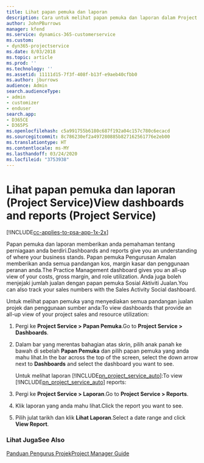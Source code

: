 ```yaml
---
title: Lihat papan pemuka dan laporan
description: Cara untuk melihat papan pemuka dan laporan dalam Project Service
author: JohnPBurrows
manager: kfend
ms.service: dynamics-365-customerservice
ms.custom:
- dyn365-projectservice
ms.date: 8/03/2018
ms.topic: article
ms.prod: ''
ms.technology: ''
ms.assetid: 11111d15-7f3f-408f-b13f-e9aeb40cfbb0
ms.author: jburrows
audience: Admin
search.audienceType:
- admin
- customizer
- enduser
search.app:
- D365CE
- D365PS
ms.openlocfilehash: c5a991755b6180c687f192a04c157c780c6ecacd
ms.sourcegitcommit: 8c786230ef2a497280885b827162561776e2eb00
ms.translationtype: HT
ms.contentlocale: ms-MY
ms.lasthandoff: 03/24/2020
ms.locfileid: "3753938"
---
```

# <a name="view-dashboards-and-reports-project-service"></a><span data-ttu-id="fcae7-103">Lihat papan pemuka dan laporan (Project Service)</span><span class="sxs-lookup"><span data-stu-id="fcae7-103">View dashboards and reports (Project Service)</span></span>

[!INCLUDE[cc-applies-to-psa-app-1x-2x](../includes/cc-applies-to-psa-app-1x-2x.md)]

<span data-ttu-id="fcae7-104">Papan pemuka dan laporan memberikan anda pemahaman tentang perniagaan anda berdiri.</span><span class="sxs-lookup"><span data-stu-id="fcae7-104">Dashboards and reports give you an understanding of where your business stands.</span></span> <span data-ttu-id="fcae7-105">Papan pemuka Pengurusan Amalan memberikan anda semua pandangan kos, margin kasar dan penggunaan peranan anda.</span><span class="sxs-lookup"><span data-stu-id="fcae7-105">The Practice Management dashboard gives you an all-up view of your costs, gross margin, and role utilization.</span></span> <span data-ttu-id="fcae7-106">Anda juga boleh menjejaki jumlah jualan dengan papan pemuka Sosial Aktiviti Jualan.</span><span class="sxs-lookup"><span data-stu-id="fcae7-106">You can also track your sales numbers with the Sales Activity Social dashboard.</span></span>  
  
 <span data-ttu-id="fcae7-107">Untuk melihat papan pemuka yang menyediakan semua pandangan jualan projek dan penggunaan sumber anda:</span><span class="sxs-lookup"><span data-stu-id="fcae7-107">To view dashboards that provide an all-up view of your project sales and resource utilization:</span></span>  
  
1. <span data-ttu-id="fcae7-108">Pergi ke **Project Service > Papan Pemuka**.</span><span class="sxs-lookup"><span data-stu-id="fcae7-108">Go to **Project Service > Dashboards**.</span></span>  
  
2. <span data-ttu-id="fcae7-109">Dalam bar yang merentas bahagian atas skrin, pilih anak panah ke bawah di sebelah **Papan Pemuka** dan pilih papan pemuka yang anda mahu lihat.</span><span class="sxs-lookup"><span data-stu-id="fcae7-109">In the bar across the top of the screen, select the down arrow next to **Dashboards** and select the dashboard you want to see.</span></span>  
  
   <span data-ttu-id="fcae7-110">Untuk melihat laporan [!INCLUDE[pn_project_service_auto](../includes/pn-project-service-auto.md)]:</span><span class="sxs-lookup"><span data-stu-id="fcae7-110">To view [!INCLUDE[pn_project_service_auto](../includes/pn-project-service-auto.md)] reports:</span></span>  
  
3. <span data-ttu-id="fcae7-111">Pergi ke **Project Service > Laporan**.</span><span class="sxs-lookup"><span data-stu-id="fcae7-111">Go to **Project Service > Reports**.</span></span>  
  
4. <span data-ttu-id="fcae7-112">Klik laporan yang anda mahu lihat.</span><span class="sxs-lookup"><span data-stu-id="fcae7-112">Click the report you want to see.</span></span>  
  
5. <span data-ttu-id="fcae7-113">Pilih julat tarikh dan klik **Lihat Laporan**.</span><span class="sxs-lookup"><span data-stu-id="fcae7-113">Select a date range and click **View Report**.</span></span>  
  
### <a name="see-also"></a><span data-ttu-id="fcae7-114">Lihat Juga</span><span class="sxs-lookup"><span data-stu-id="fcae7-114">See Also</span></span>  
 [<span data-ttu-id="fcae7-115">Panduan Pengurus Projek</span><span class="sxs-lookup"><span data-stu-id="fcae7-115">Project Manager Guide</span></span>](../project-service/project-manager-guide.md)
